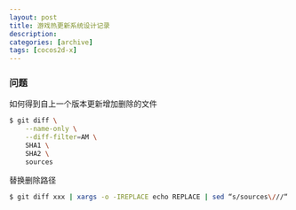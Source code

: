 ```yaml
---
layout: post
title: 游戏热更新系统设计记录
description:
categories: [archive]
tags: [cocos2d-x]
---
```


### 问题

如何得到自上一个版本更新增加删除的文件
```zsh
$ git diff \
    --name-only \
    --diff-filter=AM \
    SHA1 \
    SHA2 \
    sources
```

替换删除路径
```zsh
$ git diff xxx | xargs -o -IREPLACE echo REPLACE | sed “s/sources\///“
```
